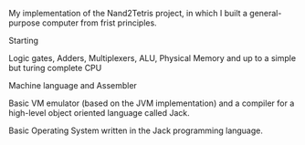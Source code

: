 My implementation of the Nand2Tetris project, in which I built a general-purpose computer from frist principles. 

Starting


Logic gates, Adders, Multiplexers, ALU, Physical Memory and up to a simple but turing complete CPU 

Machine language and Assembler 

Basic VM emulator (based on the JVM implementation) and a compiler for a high-level object oriented language called Jack. 

Basic Operating System written in the Jack programming language.
